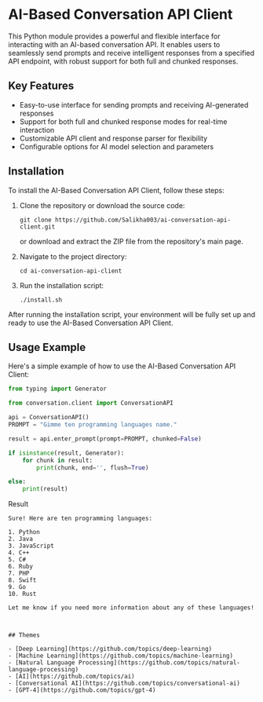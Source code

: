 # AI-Based Conversation API Client

This Python module provides a powerful and flexible interface for interacting with an AI-based conversation API. It enables users to seamlessly send prompts and receive intelligent responses from a specified API endpoint, with robust support for both full and chunked responses.

## Key Features

- Easy-to-use interface for sending prompts and receiving AI-generated responses
- Support for both full and chunked response modes for real-time interaction
- Customizable API client and response parser for flexibility
- Configurable options for AI model selection and parameters


## Installation

To install the AI-Based Conversation API Client, follow these steps:

1. Clone the repository or download the source code:
   ```
   git clone https://github.com/Salikha003/ai-conversation-api-client.git
   ```
   or download and extract the ZIP file from the repository's main page.

2. Navigate to the project directory:
   ```
   cd ai-conversation-api-client
   ```

3. Run the installation script:
   ```
   ./install.sh
   ```

After running the installation script, your environment will be fully set up and ready to use the AI-Based Conversation API Client.

## Usage Example

Here's a simple example of how to use the AI-Based Conversation API Client:

```python
from typing import Generator

from conversation.client import ConversationAPI

api = ConversationAPI()
PROMPT = "Gimme ten programming languages name."

result = api.enter_prompt(prompt=PROMPT, chunked=False)

if isinstance(result, Generator):
    for chunk in result:
        print(chunk, end='', flush=True)

else:
    print(result)
```

Result
```
Sure! Here are ten programming languages:

1. Python
2. Java
3. JavaScript
4. C++
5. C#
6. Ruby
7. PHP
8. Swift
9. Go
10. Rust

Let me know if you need more information about any of these languages!



## Themes

- [Deep Learning](https://github.com/topics/deep-learning)
- [Machine Learning](https://github.com/topics/machine-learning)
- [Natural Language Processing](https://github.com/topics/natural-language-processing)
- [AI](https://github.com/topics/ai)
- [Conversational AI](https://github.com/topics/conversational-ai)
- [GPT-4](https://github.com/topics/gpt-4)
